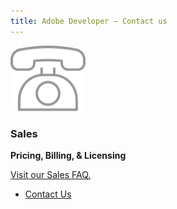 ```yaml
---
title: Adobe Developer — Contact us
---
```


<TextBlock slots="image" width="100%" theme="lightest"  alignment="yes" className="sale-support-img div-p-0 mediaSize w-50 sale-support-img"/>

![adobe-sales](../images/2_Icon_Sales.svg " ")

<TextBlock slots="heading,text1, text2, buttons" width="100%" theme="lightest"  alignment="yes"  className=" py-0  div-p-0  link linking contact-sales sale-support-btn-align"/>

### Sales

**Pricing, Billing, & Licensing**

[Visit our Sales FAQ.](https://helpx.adobe.com/support.html)

- [Contact Us](./sales-form.md)
